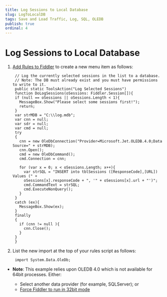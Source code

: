 ```yaml
---
title: Log Sessions to Local Database
slug: LogToLocalDB
tags: Save and Load Traffic, Log, SQL, OLEDB
publish: true
ordinal: 4
---
```


Log Sessions to Local Database
==============================

1. [Add Rules to Fiddler][1] to create a new menu item as follows:

		// Log the currently selected sessions in the list to a database.
		// Note: The DB must already exist and you must have permissions to write to it.
		public static ToolsAction("Log Selected Sessions") 
		function DoLogSessions(oSessions: Fiddler.Session[]){
		if (null == oSessions || oSessions.Length < 1){
		  MessageBox.Show("Please select some sessions first!");
		  return;
		}
		var strMDB = "C:\\log.mdb";
		var cnn = null;
		var sdr = null;
		var cmd = null;
		try
		{
		  cnn = new OleDbConnection("Provider=Microsoft.Jet.OLEDB.4.0;Data Source=" + strMDB);
		  cnn.Open();
		  cmd = new OleDbCommand();
		  cmd.Connection = cnn;

		  for (var x = 0; x < oSessions.Length; x++){
			var strSQL = "INSERT into tblSessions ([ResponseCode],[URL]) Values (" + 
			oSessions[x].responseCode + ", '" + oSessions[x].url + "')";
			cmd.CommandText = strSQL;
			cmd.ExecuteNonQuery();
		  }
		}
		catch (ex){
		  MessageBox.Show(ex);
		}
		finally
		{
		  if (cnn != null ){
			cnn.Close();
		  }
		}
		}

2. List the new import at the top of your rules script as follows:

		import System.Data.OleDb;


+ **Note**: This example relies upon OLEDB 4.0 which is not available for 64bit processes. Either:

  + Select another data provider (for example, SQLServer); or 
  + [Force Fiddler to run in 32bit mode][2]


[1]: ../../Extend-Fiddler/AddRules
[2]: http://fiddler.wikidot.com/bitness
